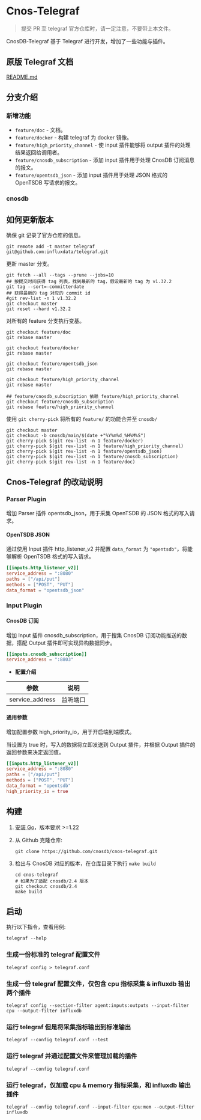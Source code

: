# Cnos-Telegraf

> 提交 PR 至 telegraf 官方仓库时，请一定注意，不要带上本文件。

CnosDB-Telegraf 基于 Telegraf 进行开发，增加了一些功能与插件。

## 原版 Telegraf 文档

[README.md](../README.md)

## 分支介绍

### 新增功能

- `feature/doc` - 文档。
- `feature/docker` - 构建 telegraf 为 docker 镜像。
- `feature/high_priority_channel` - 使 input 插件能够将 output 插件的处理结果返回给调用者。
- `feature/cnosdb_subscription` - 添加 input 插件用于处理 CnosDB 订阅消息的报文。
- `feature/opentsdb_json` - 添加 input 插件用于处理 JSON 格式的 OpenTSDB 写请求的报文。

### cnosdb 

## 如何更新版本

确保 git 记录了官方仓库的信息。

```shell
git remote add -t master telegraf git@github.com:influxdata/telegraf.git
```

更新 master 分支。

```shell
git fetch --all --tags --prune --jobs=10
## 按提交时间获得 tag 列表，找到最新的 tag，假设最新的 tag 为 v1.32.2
git tag --sort=-committerdate
## 获得最新的 tag 对应的 commit id
#git rev-list -n 1 v1.32.2
git checkout master
git reset --hard v1.32.2
```

对所有的 feature 分支执行变基。

```shell
git checkout feature/doc
git rebase master

git checkout feature/docker
git rebase master

git checkout feature/opentsdb_json
git rebase master

git checkout feature/high_priority_channel
git rebase master

## feature/cnosdb_subscription 依赖 feature/high_priority_channel
git checkout feature/cnosdb_subscription
git rebase feature/high_priority_channel
```

使用 `git cherry-pick` 将所有的 `feature/` 的功能合并至 `cnosdb/`

```shell
git checkout master
git checkout -b cnosdb/main/$(date +"%Y%m%d_%H%M%S")
git cherry-pick $(git rev-list -n 1 feature/docker)
git cherry-pick $(git rev-list -n 1 feature/high_priority_channel)
git cherry-pick $(git rev-list -n 1 feature/opentsdb_json)
git cherry-pick $(git rev-list -n 1 feature/cnosdb_subscription)
git cherry-pick $(git rev-list -n 1 feature/doc)
```

## Cnos-Telegraf 的改动说明

### Parser Plugin

增加 Parser 插件 opentsdb_json，用于采集 OpenTSDB 的 JSON 格式的写入请求。

#### OpenTSDB JSON

通过使用 Input 插件 http_listener_v2 并配置 `data_format` 为 `"opentsdb"`，将能够解析 OpenTSDB 格式的写入请求。

```toml
[[inputs.http_listener_v2]]
service_address = ":8080"
paths = ["/api/put"]
methods = ["POST", "PUT"]
data_format = "opentsdb_json"
```

### Input Plugin

#### CnosDB 订阅

增加 Input 插件 cnosdb_subscription，用于搜集 CnosDB 订阅功能推送的数据，搭配 Output 插件即可实现异构数据同步。

```toml
[[inputs.cnosdb_subscription]]
service_address = ":8803"
```

- **配置介绍**

| 参数              | 说明   |
|-----------------|------|
| service_address | 监听端口 |

#### 通用参数

增加配置参数 high_priority_io，用于开启端到端模式。

当设置为 true 时，写入的数据将立即发送到 Output 插件，并根据 Output 插件的返回参数来决定返回值。

```toml
[[inputs.http_listener_v2]]
service_address = ":8080"
paths = ["/api/put"]
methods = ["POST", "PUT"]
data_format = "opentsdb"
high_priority_io = true
```

## 构建

1. [安装 Go](https://golang.org/doc/install)，版本要求 >=1.22
2. 从 Github 克隆仓库:

   ```shell
   git clone https://github.com/cnosdb/cnos-telegraf.git
   ```

3. 检出与 CnosDB 对应的版本，在仓库目录下执行 `make build`

   ```shell
   cd cnos-telegraf
   # 如果为了适配 cnosdb/2.4 版本
   git checkout cnosdb/2.4
   make build
   ```

## 启动

执行以下指令，查看用例:

```shell
telegraf --help
```

### 生成一份标准的 telegraf 配置文件

```shell
telegraf config > telegraf.conf
```

### 生成一份 telegraf 配置文件，仅包含 cpu 指标采集 & influxdb 输出两个插件

```shell
telegraf config --section-filter agent:inputs:outputs --input-filter cpu --output-filter influxdb
```

### 运行 telegraf 但是将采集指标输出到标准输出

```shell
telegraf --config telegraf.conf --test
```

### 运行 telegraf 并通过配置文件来管理加载的插件

```shell
telegraf --config telegraf.conf
```

### 运行 telegraf，仅加载 cpu & memory 指标采集，和 influxdb 输出插件

```shell
telegraf --config telegraf.conf --input-filter cpu:mem --output-filter influxdb
```

